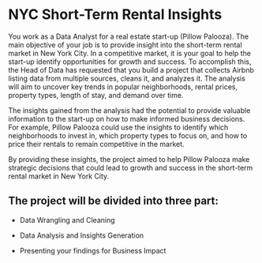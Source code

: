 # NYC Short-Term Rental Insights

You work as a Data Analyst for a real estate start-up (Pillow Palooza). The main objective of your job is to provide insight into the short-term rental market in New York City. In a competitive market, it is your goal to help the start-up identify opportunities for growth and success.
To accomplish this, the Head of Data has requested that you build a project that collects Airbnb listing data from multiple sources, cleans it, and analyzes it. The analysis will aim to uncover key trends in popular neighborhoods, rental prices, property types, length of stay, and demand over time.

The insights gained from the analysis had the potential to provide valuable information to the start-up on how to make informed business decisions. For example, Pillow Palooza could use the insights to identify which neighborhoods to invest in, which property types to focus on, and how to price their rentals to remain competitive in the market.

By providing these insights, the project aimed to help Pillow Palooza make strategic decisions that could lead to growth and success in the short-term rental market in New York City.


## The project will be divided into three part:

* Data Wrangling and Cleaning

* Data Analysis and Insights Generation

* Presenting your findings for Business Impact
